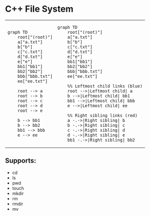 # C++ File System

<table> <tr> <td>

```mermaid
graph TD
    root["(root)"]
    a["a.txt"]
    b["b"]
    c["c.txt"]
    d["d.txt"]
    e["e"]
    bb1["bb1"]
    bb2["bb2"]
    bbb["bbb.txt"]
    ee["ee.txt"]

    root --> a
    root --> b
    root --> c
    root --> d
    root --> e

    b --> bb1
    b --> bb2
    bb1 --> bbb
    e --> ee
```
</td> <td>
  
```mermaid
graph TD
    root["(root)"]
    a["a.txt"]
    b["b"]
    c["c.txt"]
    d["d.txt"]
    e["e"]
    bb1["bb1"]
    bb2["bb2"]
    bbb["bbb.txt"]
    ee["ee.txt"]

    %% Leftmost child links (blue)
    root -->|Leftmost child| a
    b -->|Leftmost child| bb1
    bb1 -->|Leftmost child| bbb
    e -->|Leftmost child| ee

    %% Right sibling links (red)
    a -.->|Right sibling| b
    b -.->|Right sibling| c
    c -.->|Right sibling| d
    d -.->|Right sibling| e
    bb1 -.->|Right sibling| bb2
```
</td> </tr> </table>


## Supports:
- cd
- ls
- pwd
- touch
- mkdir
- rm
- rmdir
- mv  
